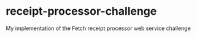 # receipt-processor-challenge
My implementation of the Fetch receipt processor web service challenge
